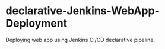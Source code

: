 # declarative-Jenkins-WebApp-Deployment
Deploying web app using Jenkins CI/CD declarative pipeline.
